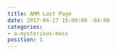 ```yaml
---
title: AMM Last Page
date: 2017-04-17 15:09:00 -04:00
categories:
- a-mysterious-mass
position: 1
---
```



